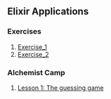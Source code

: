 ## Elixir Applications

### Exercises
1. [Exercise_1](https://github.com/AndrewMbugua/Elixir-Apps/tree/master/Exercises/Exercise_1)
2. [Exercise_2](https://github.com/AndrewMbugua/Elixir-Apps/tree/master/Exercises/Exercise_2)

### Alchemist Camp
1. [Lesson 1: The guessing game](https://github.com/AndrewMbugua/Elixir-Apps/tree/master/Alchemist_Camp/Lesson%201:%20The%20guessing%20game/guessing_game)
